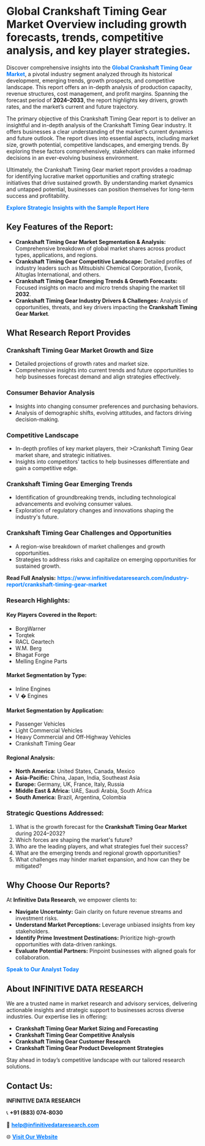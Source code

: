 <h1>Global Crankshaft Timing Gear Market Overview including growth forecasts, trends, competitive analysis, and key player strategies.</h1>
<p>
Discover comprehensive insights into the 
<a href="https://www.infinitivedataresearch.com/industry-report/crankshaft-timing-gear-market" rel="dofollow" style="color: #007BFF; text-decoration: none;"><strong>Global Crankshaft Timing Gear Market</strong></a>, a pivotal industry segment analyzed through its historical development, emerging trends, growth prospects, and competitive landscape. This report offers an in-depth analysis of production capacity, revenue structures, cost management, and profit margins. Spanning the forecast period of <strong>2024–2033</strong>, the report highlights key drivers, growth rates, and the market’s current and future trajectory.
</p>
<p>
The primary objective of this Crankshaft Timing Gear report is to deliver an insightful and in-depth analysis of the Crankshaft Timing Gear industry. It offers businesses a clear understanding of the market's current dynamics and future outlook. The report dives into essential aspects, including market size, growth potential, competitive landscapes, and emerging trends. By exploring these factors comprehensively, stakeholders can make informed decisions in an ever-evolving business environment.
</p>
<p>
Ultimately, the Crankshaft Timing Gear market report provides a roadmap for identifying lucrative market opportunities and crafting strategic initiatives that drive sustained growth. By understanding market dynamics and untapped potential, businesses can position themselves for long-term success and profitability.
</p>
<p>
<a href="https://www.infinitivedataresearch.com/request-sample/reportId=104201" style="color: #007BFF; text-decoration: none;"><strong>Explore Strategic Insights with the Sample Report Here</strong></a>
</p>

<h2>Key Features of the Report:</h2>
<ul>
<li><strong>Crankshaft Timing Gear Market Segmentation & Analysis:</strong> Comprehensive breakdown of global market shares across product types, applications, and regions.</li>
<li><strong>Crankshaft Timing Gear Competitive Landscape:</strong> Detailed profiles of industry leaders such as Mitsubishi Chemical Corporation, Evonik, Altuglas International, and others.</li>
<li><strong>Crankshaft Timing Gear Emerging Trends & Growth Forecasts:</strong> Focused insights on macro and micro trends shaping the market till <strong>2032</strong>.</li>
<li><strong>Crankshaft Timing Gear Industry Drivers & Challenges:</strong> Analysis of opportunities, threats, and key drivers impacting the <strong>Crankshaft Timing Gear Market</strong>.</li>
</ul>

<h2>What Research Report Provides</h2>
<h3>Crankshaft Timing Gear Market Growth and Size</h3>
<ul>
<li>Detailed projections of growth rates and market size.</li>
<li>Comprehensive insights into current trends and future opportunities to help businesses forecast demand and align strategies effectively.</li>
</ul>

<h3>Consumer Behavior Analysis</h3>
<ul>
<li>Insights into changing consumer preferences and purchasing behaviors.</li>
<li>Analysis of demographic shifts, evolving attitudes, and factors driving decision-making.</li>
</ul>

<h3>Competitive Landscape</h3>
<ul>
<li>In-depth profiles of key market players, their >Crankshaft Timing Gear market share, and strategic initiatives.</li>
<li>Insights into competitors' tactics to help businesses differentiate and gain a competitive edge.</li>
</ul>

<h3>Crankshaft Timing Gear Emerging Trends</h3>
<ul>
<li>Identification of groundbreaking trends, including technological advancements and evolving consumer values.</li>
<li>Exploration of regulatory changes and innovations shaping the industry's future.</li>
</ul>

<h3>Crankshaft Timing Gear Challenges and Opportunities</h3>
<ul>
<li>A region-wise breakdown of market challenges and growth opportunities.</li>
<li>Strategies to address risks and capitalize on emerging opportunities for sustained growth.</li>
</ul>
<p><strong>Read Full Analysis:</strong> <a href="https://www.infinitivedataresearch.com/industry-report/crankshaft-timing-gear-market" rel="dofollow" style="color: #007BFF; text-decoration: none;"><strong>https://www.infinitivedataresearch.com/industry-report/crankshaft-timing-gear-market</strong></a></p>
<h3>Research Highlights:</h3>
<h4>Key Players Covered in the Report:</h4>
<ul><li>BorgWarner</li><li>Torqtek</li><li>RACL Geartech</li><li>W.M. Berg</li><li>Bhagat Forge</li><li>Melling Engine Parts</li></ul>
<h4>Market Segmentation by Type:</h4>
<ul><li>Inline Engines</li><li>V � Engines</li></ul>
<h4>Market Segmentation by Application:</h4>
<ul><li>Passenger Vehicles</li><li>Light Commercial Vehicles</li><li>Heavy Commercial and Off-Highway Vehicles</li><li>Crankshaft Timing Gear</li></ul>

<h4>Regional Analysis:</h4>
<ul>
<li><strong>North America:</strong> United States, Canada, Mexico</li>
<li><strong>Asia-Pacific:</strong> China, Japan, India, Southeast Asia</li>
<li><strong>Europe:</strong> Germany, UK, France, Italy, Russia</li>
<li><strong>Middle East & Africa:</strong> UAE, Saudi Arabia, South Africa</li>
<li><strong>South America:</strong> Brazil, Argentina, Colombia</li>
</ul>

<h3>Strategic Questions Addressed:</h3>
<ol>
<li>What is the growth forecast for the <strong>Crankshaft Timing Gear Market</strong> during 2024–2032?</li>
<li>Which forces are shaping the market's future?</li>
<li>Who are the leading players, and what strategies fuel their success?</li>
<li>What are the emerging trends and regional growth opportunities?</li>
<li>What challenges may hinder market expansion, and how can they be mitigated?</li>
</ol>

<h2>Why Choose Our Reports?</h2>
<p>At <strong>Infinitive Data Research</strong>, we empower clients to:</p>
<ul>
<li><strong>Navigate Uncertainty:</strong> Gain clarity on future revenue streams and investment risks.</li>
<li><strong>Understand Market Perceptions:</strong> Leverage unbiased insights from key stakeholders.</li>
<li><strong>Identify Prime Investment Destinations:</strong> Prioritize high-growth opportunities with data-driven rankings.</li>
<li><strong>Evaluate Potential Partners:</strong> Pinpoint businesses with aligned goals for collaboration.</li>
</ul>
<p><a href="https://www.infinitivedataresearch.com/industry-report/crankshaft-timing-gear-market" rel="dofollow" style="color: #007BFF; text-decoration: none;"><strong>Speak to Our Analyst Today</strong></a></p>

<h2>About INFINITIVE DATA RESEARCH</h2>
<p>We are a trusted name in market research and advisory services, delivering actionable insights and strategic support to businesses across diverse industries. Our expertise lies in offering:</p>
<ul>
<li><strong>Crankshaft Timing Gear Market Sizing and Forecasting</strong></li>
<li><strong>Crankshaft Timing Gear Competitive Analysis</strong></li>
<li><strong>Crankshaft Timing Gear Customer Research</strong></li>
<li><strong>Crankshaft Timing Gear Product Development Strategies</strong></li>
</ul>
<p>Stay ahead in today’s competitive landscape with our tailored research solutions.</p>

<h2>Contact Us:</h2>
<p><strong>INFINITIVE DATA RESEARCH</strong></p>
<p>📞 <strong>+91 (883) 074-8030</strong></p>
<p>📧 <strong><a href="mailto:help@infinitivedataresearch.com" style="color: #007BFF;">help@infinitivedataresearch.com</a></strong></p>
<p>🌐 <strong><a href="https://www.infinitivedataresearch.com" rel="dofollow" style="color: #007BFF;">Visit Our Website</a></strong></p>